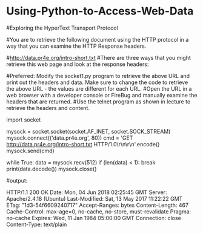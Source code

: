 # Using-Python-to-Access-Web-Data
#Exploring the HyperText Transport Protocol

#You are to retrieve the following document using the HTTP protocol in a way that you can examine the HTTP Response headers.

#http://data.pr4e.org/intro-short.txt
#There are three ways that you might retrieve this web page and look at the response headers:

#Preferred: Modify the socket1.py program to retrieve the above URL and print out the headers and data. Make sure to change the code to retrieve the above URL - the values are different for each URL.
#Open the URL in a web browser with a developer console or FireBug and manually examine the headers that are returned.
#Use the telnet program as shown in lecture to retrieve the headers and content.

import socket

mysock = socket.socket(socket.AF_INET, socket.SOCK_STREAM)
mysock.connect(('data.pr4e.org', 80))
cmd = 'GET http://data.pr4e.org/intro-short.txt HTTP/1.0\r\n\r\n'.encode()
mysock.send(cmd)

while True:
    data = mysock.recv(512)
    if (len(data) < 1):
        break
    print(data.decode())
mysock.close()


#output:

HTTP/1.1 200 OK
Date: Mon, 04 Jun 2018 02:25:45 GMT
Server: Apache/2.4.18 (Ubuntu)
Last-Modified: Sat, 13 May 2017 11:22:22 GMT
ETag: "1d3-54f6609240717"
Accept-Ranges: bytes
Content-Length: 467
Cache-Control: max-age=0, no-cache, no-store, must-revalidate
Pragma: no-cache
Expires: Wed, 11 Jan 1984 05:00:00 GMT
Connection: close
Content-Type: text/plain
